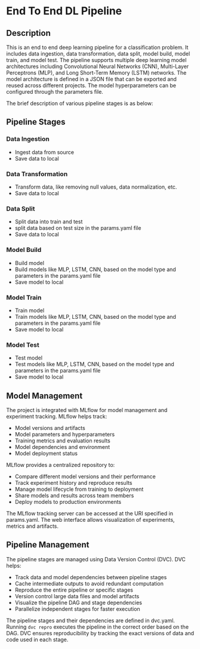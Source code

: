 # End To End DL Pipeline

## Description

This is an end to end deep learning pipeline for a classification problem. It includes data ingestion, data transformation, data split, model build, model train, and model test. The pipeline supports multiple deep learning model architectures including Convolutional Neural Networks (CNN), Multi-Layer Perceptrons (MLP), and Long Short-Term Memory (LSTM) networks. The model architecture is defined in a JSON file that can be exported and reused across different projects. The model hyperparameters can be configured through the parameters file.

The brief description of various pipeline stages is as below:

## Pipeline Stages 

### Data Ingestion

- Ingest data from source   
- Save data to local

### Data Transformation

- Transform data, like removing null values, data normalization, etc.
- Save data to local

### Data Split

- Split data into train and test
- split data based on test size in the params.yaml file
- Save data to local

### Model Build  

- Build model
- Build models like MLP, LSTM, CNN, based on the model type and parameters in the params.yaml file
- Save model to local

### Model Train

- Train model
- Train models like MLP, LSTM, CNN, based on the model type and parameters in the params.yaml file
- Save model to local

### Model Test   

- Test model
- Test models like MLP, LSTM, CNN, based on the model type and parameters in the params.yaml file
- Save model to local

## Model Management
The project is integrated with MLflow for model management and experiment tracking. MLflow helps track:

- Model versions and artifacts
- Model parameters and hyperparameters 
- Training metrics and evaluation results
- Model dependencies and environment
- Model deployment status

MLflow provides a centralized repository to:

- Compare different model versions and their performance
- Track experiment history and reproduce results
- Manage model lifecycle from training to deployment
- Share models and results across team members
- Deploy models to production environments

The MLflow tracking server can be accessed at the URI specified in params.yaml. The web interface allows visualization of experiments, metrics and artifacts.


## Pipeline Management

The pipeline stages are managed using Data Version Control (DVC). DVC helps:

- Track data and model dependencies between pipeline stages
- Cache intermediate outputs to avoid redundant computation
- Reproduce the entire pipeline or specific stages
- Version control large data files and model artifacts
- Visualize the pipeline DAG and stage dependencies
- Parallelize independent stages for faster execution

The pipeline stages and their dependencies are defined in dvc.yaml. Running `dvc repro` executes the pipeline in the correct order based on the DAG. DVC ensures reproducibility by tracking the exact versions of data and code used in each stage.


